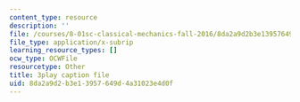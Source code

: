 ```yaml
---
content_type: resource
description: ''
file: /courses/8-01sc-classical-mechanics-fall-2016/8da2a9d2b3e13957649d4a31023e4d0f_7Mv5hT1nugQ.srt
file_type: application/x-subrip
learning_resource_types: []
ocw_type: OCWFile
resourcetype: Other
title: 3play caption file
uid: 8da2a9d2-b3e1-3957-649d-4a31023e4d0f
---
```

